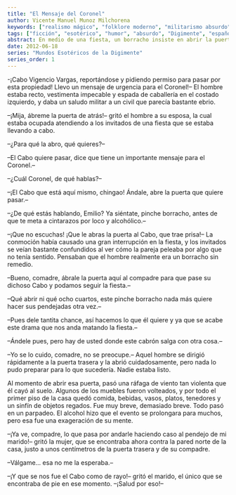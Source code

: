 ```yaml
---
title: "El Mensaje del Coronel"
author: Vicente Manuel Munoz Milchorena
keywords: ["realismo mágico", "folklore moderno", "militarismo absurdo", "fiesta interrumpida", "Digimente"]
tags: ["ficción", "esotérico", "humor", "absurdo", "Digimente", "español"]
abstract: En medio de una fiesta, un borracho insiste en abrir la puerta trasera para dejar pasar a un Cabo con un mensaje urgente para el Coronel. Lo que sigue es una ráfaga de caos, viento y confusión que transforma lo cotidiano en lo mítico. Una historia breve dentro de los mundos esotéricos de la Digimente.
date: 2012-06-18
series: "Mundos Esotéricos de la Digimente"
series_order: 1
---
```


-¡Cabo Vigencio Vargas, reportándose y pidiendo permiso para pasar por esta 
propiedad! Llevo un mensaje de urgencia para el Coronel!– El hombre estaba 
recto, vestimenta impecable y espada de caballería en el costado izquierdo, y 
daba un saludo militar a un civil que parecía bastante ebrio.

–¡Mija, ábreme la puerta de atrás!– gritó el hombre a su esposa, la cual 
estaba ocupada atendiendo a los invitados de una fiesta que se estaba 
llevando a cabo.

–¿Para qué la abro, qué quieres?–

–El Cabo quiere pasar, dice que tiene un importante mensaje para el Coronel.–

–¿Cuál Coronel, de qué hablas?–

–¡El Cabo que está aquí mismo, chingao! Ándale, abre la puerta que quiere pasar.–

–¿De qué estás hablando, Emilio? Ya siéntate, pinche borracho, antes de que te 
meta a cintarazos por loco y alcohólico.–

–¡Que no escuchas! ¡Que le abras la puerta al Cabo, que trae prisa!– La 
conmoción había causado una gran interrupción en la fiesta, y los invitados se 
veían bastante confundidos al ver cómo la pareja peleaba por algo que no tenía 
sentido. Pensaban que el hombre realmente era un borracho sin remedio.

–Bueno, comadre, ábrale la puerta aquí al compadre para que pase su dichoso 
Cabo y podamos seguir la fiesta.–

–Qué abrir ni qué ocho cuartos, este pinche borracho nada más quiere hacer sus 
pendejadas otra vez.–

–Pues dele tantita chance, así hacemos lo que él quiere y ya que se acabe este 
drama que nos anda matando la fiesta.–

–Ándele pues, pero hay de usted donde este cabrón salga con otra cosa.–

–Yo se lo cuido, comadre, no se preocupe.– Aquel hombre se dirigió rápidamente 
a la puerta trasera y la abrió cuidadosamente, pero nada lo pudo preparar para 
lo que sucedería. Nadie estaba listo.

Al momento de abrir esa puerta, pasó una ráfaga de viento tan violenta que él 
cayó al suelo. Algunos de los muebles fueron volteados, y por todo el primer 
piso de la casa quedó comida, bebidas, vasos, platos, tenedores y un sinfín de 
objetos regados. Fue muy breve, demasiado breve. Todo pasó en un parpadeo. El 
alcohol hizo que el evento se prolongara para muchos, pero esa fue una 
exageración de su mente.

–¡Ya ve, compadre, lo que pasa por andarle haciendo caso al pendejo de mi 
marido!– gritó la mujer, que se encontraba ahora contra la pared norte de la 
casa, justo a unos centímetros de la puerta trasera y de su compadre.

–Válgame… esa no me la esperaba.–

–¡Y que se nos fue el Cabo como de rayo!– gritó el marido, el único que se 
encontraba de pie en ese momento. –¡Salud por eso!–
